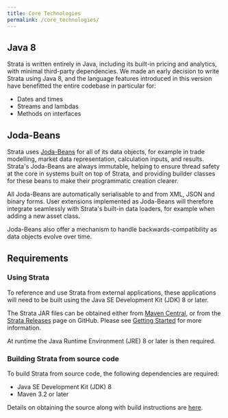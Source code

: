 ```yaml
---
title: Core Technologies
permalink: /core_technologies/
---
```


## Java 8

Strata is written entirely in Java, including its built-in pricing and analytics, with minimal third-party dependencies. We made an early decision to write Strata using Java 8, and the language features introduced in this version have benefitted the entire codebase in particular for:

* Dates and times
* Streams and lambdas
* Methods on interfaces

## Joda-Beans

Strata uses [Joda-Beans](http://www.joda.org/joda-beans) for all of its data objects, for example in trade modelling, market data representation, calculation inputs, and results. Strata's Joda-Beans are always immutable, helping to ensure thread safety at the core in systems built on top of Strata, and providing builder classes for these beans to make their programmatic creation clearer.

All Joda-Beans are automatically serialisable to and from XML, JSON and binary forms. User extensions implemented as Joda-Beans will therefore integrate seamlessly with Strata's built-in data loaders, for example when adding a new asset class.

Joda-Beans also offer a mechanism to handle backwards-compatibility as data objects evolve over time.

## Requirements

### Using Strata

To reference and use Strata from external applications, these applications will need to be built using the Java SE Development Kit (JDK) 8 or later.

The Strata JAR files can be obtained either from [Maven Central](http://search.maven.org), or from the [Strata Releases](https://github.com/OpenGamma/Strata/releases) page on GitHub. Please see [Getting Started](/getting_started/) for more information.

At runtime the Java Runtime Environment (JRE) 8 or later is then required.

### Building Strata from source code

To build Strata from source code, the following dependencies are required:

* Java SE Development Kit (JDK) 8
* Maven 3.2 or later

Details on obtaining the source along with build instructions are [here](/obtaining_strata/#source-code).
